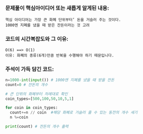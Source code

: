 ### 문제풀이 핵심아이디어 또는 새롭게 알게된 내용: 
    핵심 아이디어는 가장 큰 화폐 단위부터’ 돈을 거슬러 주는 것이다.
    1000엔 지폐를 냈을 때 받은 잔돈이라는 것 고려
    
### 코드의 시간복잡도와 그 이유:
    O(6) ==> O(1)
    이유: 화폐의 종류(6개)만큼 반복을 수행해야 하기 때문입니다. 
    
    
### 주석이 가득 담긴 코드:
```python
n=1000-int(input()) # 1000엔 지폐를 냈을 때 받을 잔돈
count=0 # 잔돈의 개수

# 큰 단위의 화폐부터 차례대로 확인
coin_types=[500,100,50,10,5,1]

for coin in coin_types:
  count+=n // coin  #해당 화폐로 거슬러 줄 수 있는 동전의 개수 세기
  n %=coin

print(count) # 잔돈의 개수 출력

```
